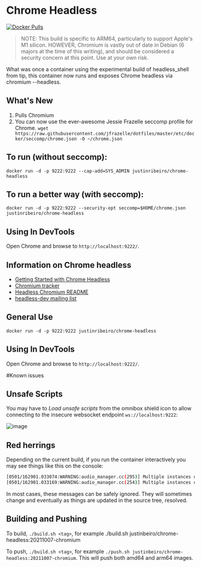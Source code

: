 # Chrome Headless

[![Docker Pulls](https://img.shields.io/docker/pulls/justinribeiro/chrome-headless.svg)](https://hub.docker.com/r/justinribeiro/chrome-headless/)

> NOTE: This build is specific to ARM64, particularly to support Apple's M1 silicon. HOWEVER, Chromium is vastly out of date in Debian (6 majors at the time of this writing), and should be considered a security concern at this point. Use at your own risk.

What was once a container using the experimental build of headless_shell from tip, this container now runs and exposes Chrome headless via chromium --headless.

## What's New

1. Pulls Chromium
2. You can now use the ever-awesome Jessie Frazelle seccomp profile for Chrome.
`wget https://raw.githubusercontent.com/jfrazelle/dotfiles/master/etc/docker/seccomp/chrome.json -O ~/chrome.json`

## To run (without seccomp):
`docker run -d -p 9222:9222 --cap-add=SYS_ADMIN justinribeiro/chrome-headless`

## To run a better way (with seccomp):
`docker run -d -p 9222:9222 --security-opt seccomp=$HOME/chrome.json justinribeiro/chrome-headless`

## Using In DevTools
Open Chrome and browse to `http://localhost:9222/`.

## Information on Chrome headless

* [Getting Started with Chrome Headless](https://developers.google.com/web/updates/2017/04/headless-chrome)
* [Chromium tracker](https://bugs.chromium.org/p/chromium/issues/list?q=label:Proj-Headless)
* [Headless Chromium README](https://chromium.googlesource.com/chromium/src/+/lkgr/headless/README.md)
* [headless-dev mailing list](https://groups.google.com/a/chromium.org/forum/#!forum/headless-dev)

## General Use
`docker run -d -p 9222:9222 justinribeiro/chrome-headless`

## Using In DevTools
Open Chrome and browse to `http://localhost:9222/`.

#Known issues

## Unsafe Scripts
You may have to _Load unsafe scripts_ from the omnibox shield icon to allow connecting to the insecure websocket endpoint `ws://localhost:9222`:

![image](https://cloud.githubusercontent.com/assets/39191/21593324/b3e92618-d0ca-11e6-9472-d07b9b9df2c9.png)

## Red herrings
Depending on the current build, if you run the container interactively you may see things like this on the console:
```sh
[0501/162901.033074:WARNING:audio_manager.cc(295)] Multiple instances of AudioManager detected
[0501/162901.033169:WARNING:audio_manager.cc(254)] Multiple instances of AudioManager detected
```
In most cases, these messages can be safely ignored. They will sometimes change and eventually as things are updated in the source tree, resolved.

## Building and Pushing

To build, `./build.sh <tag>`, for example ./build.sh justinbeiro/chrome-headless:20211007-chromium

To push, `./build.sh <tag>`, for example `./push.sh justinbeiro/chrome-headless:20211007-chromium`. This will push both amd64 and arm64 images.